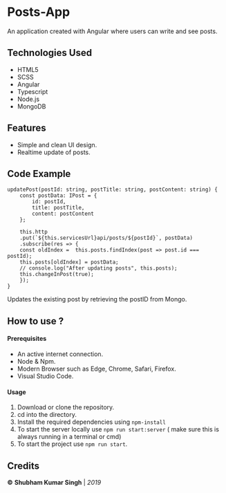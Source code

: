 
# Posts-App
An application created with Angular where users can write and see posts.


## Technologies Used
- HTML5
- SCSS 
- Angular
- Typescript
- Node.js
- MongoDB

## Features

- Simple and clean UI design.
- Realtime update of posts.

## Code Example

    updatePost(postId: string, postTitle: string, postContent: string) {
	    const postData: IPost = {
		    id: postId,
		    title: postTitle,
		    content: postContent
	    };
    
	    this.http
	    .put(`${this.servicesUrl}api/posts/${postId}`, postData)
	    .subscribe(res => {    
	    const oldIndex =  this.posts.findIndex(post => post.id === postId);
	    this.posts[oldIndex] = postData;
	    // console.log("After updating posts", this.posts);
	    this.changeInPost(true);
	    });
    }
    
  Updates the existing post by retrieving the postID from Mongo.


## How to use ?

#### Prerequisites

  - An active internet connection.
  - Node & Npm.
  - Modern Browser such as Edge, Chrome, Safari, Firefox.
  - Visual Studio Code.

 #### Usage 

1. Download or clone the repository.
2. cd into the directory.
3. Install the required dependencies using `npm-install` 
4. To start the server locally use `npm run start:server` ( make sure this is always running in a terminal or cmd)
5. To start the project  use `npm run start`.


## Credits

**©** **Shubham Kumar Singh** | *2019*


